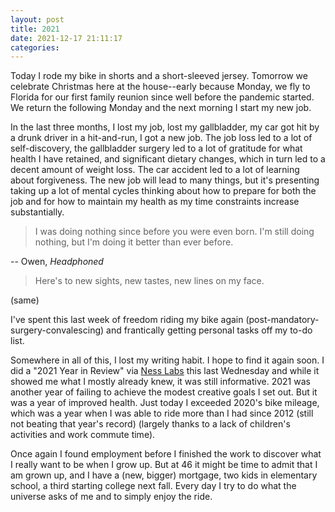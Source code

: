 ```yaml
---
layout: post
title: 2021
date: 2021-12-17 21:11:17
categories:
---
```


Today I rode my bike in shorts and a short-sleeved jersey. Tomorrow we celebrate Christmas here at the house--early because Monday, we fly to Florida for our first family reunion since well before the pandemic started. We return the following Monday and the next morning I start my new job.

In the last three months, I lost my job, lost my gallbladder, my car got hit by a drunk driver in a hit-and-run, I got a new job. The job loss led to a lot of self-discovery, the gallbladder surgery led to a lot of gratitude for what health I have retained, and significant dietary changes, which in turn led to a decent amount of weight loss. The car accident led to a lot of learning about forgiveness. The new job will lead to many things, but it's presenting taking up a lot of mental cycles thinking about how to prepare for both the job and for how to maintain my health as my time constraints increase substantially.&nbsp;

> I was doing nothing since before you were even born. I'm still doing nothing, but I'm doing it better than ever before.

-- Owen,&nbsp;_Headphoned_

> Here's to new sights, new tastes, new lines on my face.

(same)

I've spent this last week of freedom riding my bike again (post-mandatory-surgery-convalescing) and frantically getting personal tasks off my to-do list.

Somewhere in all of this, I lost my writing habit. I hope to find it again soon. I did a "2021 Year in Review" via [Ness Labs](https://nesslabs.com/)&nbsp;this last Wednesday and while it showed me what I mostly already knew, it was still informative. 2021 was another year of failing to achieve the modest creative goals I set out. But it was a year of improved health. Just today I exceeded 2020's bike mileage, which was a year when I was able to ride more than I had since 2012 (still not beating that year's record) (largely thanks to a lack of children's activities and work commute time).

Once again I found employment before I finished the work to discover what I really want to be when I grow up. But at 46 it might be time to admit that I am grown up, and I have a (new, bigger) mortgage, two kids in elementary school, a third starting college next fall. Every day I try to do what the universe asks of me and to simply enjoy the ride.
